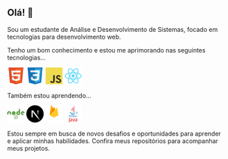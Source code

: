 ## Olá! 👋

Sou um estudante de Análise e Desenvolvimento de Sistemas, focado em tecnologias para desenvolvimento web. 

Tenho um bom conhecimento e estou me aprimorando nas seguintes tecnologias...

<div>
  <img width="40px" src="https://github.com/devicons/devicon/blob/master/icons/html5/html5-original.svg" />
  <img width="40px" src="https://github.com/devicons/devicon/blob/master/icons/css3/css3-original.svg" />
  <img width="40px" src="https://github.com/devicons/devicon/blob/master/icons/javascript/javascript-original.svg" />
  <img width="40px" src="https://github.com/devicons/devicon/blob/master/icons/react/react-original.svg" />
</div>

Também estou aprendendo...

<div>
  <img width="40px" src="https://github.com/devicons/devicon/blob/master/icons/nodejs/nodejs-plain-wordmark.svg" />
  <img width="40px" src="https://github.com/devicons/devicon/blob/master/icons/nextjs/nextjs-original.svg" />
  <img width="40px" src="https://github.com/devicons/devicon/blob/master/icons/firebase/firebase-original-wordmark.svg" />
  <img width="40px" src="https://github.com/devicons/devicon/blob/master/icons/java/java-original-wordmark.svg" />
</div>


Estou sempre em busca de novos desafios e oportunidades para aprender e aplicar minhas habilidades. Confira meus repositórios para acompanhar meus projetos.
